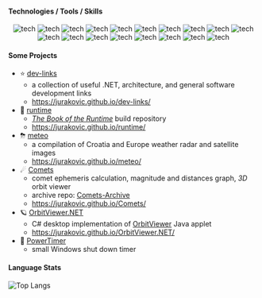 
#### Technologies / Tools / Skills

<p align="center">
	<img alt="tech" src="https://img.shields.io/badge/-C%23-512BD4?style=flat-square&logoColor=white" />
	<img alt="tech" src="https://img.shields.io/badge/-.NET-512BD4?style=flat-square&logo=dotnet&logoColor=white" />
	<img alt="tech" src="https://img.shields.io/badge/-SQL-2088FF?style=flat-square&logoColor=white" />
	<img alt="tech" src="https://img.shields.io/badge/-Visual%20Studio-1a73e8?style=flat-square&logoColor=white" />
	<img alt="tech" src="https://img.shields.io/badge/-Software%20Development-13aa52?style=flat-square&logoColor=white" />
	<img alt="tech" src="https://img.shields.io/badge/-Software%20Architecture-13aa52?style=flat-square&logoColor=white" />
	<img alt="tech" src="https://img.shields.io/badge/-Microservices-13aa52?style=flat-square&logoColor=white" />
	<img alt="tech" src="https://img.shields.io/badge/-Trunk%20Based%20Development-5849BE?style=flat-square&logoColor=white" />
	<img alt="tech" src="https://img.shields.io/badge/-Continuous%20Integration-5849BE?style=flat-square&logoColor=white" />
	<img alt="tech" src="https://img.shields.io/badge/-Continuous%20Delivery-5849BE?style=flat-square&logoColor=white" />
	<img alt="tech" src="https://img.shields.io/badge/-Docker-2496ED?style=flat-square&logo=docker&logoColor=white" />
	<img alt="tech" src="https://img.shields.io/badge/-Kubernetes-326CE5?style=flat-square&logo=kubernetes&logoColor=white" />
	<img alt="tech" src="https://img.shields.io/badge/-Shell-311C87?style=flat-square&logo=gnubash&logoColor=white" />
	<img alt="tech" src="https://img.shields.io/badge/-Git-F05032?style=flat-square&logo=git&logoColor=white" />
	<img alt="tech" src="https://img.shields.io/badge/-Jenkins-D24939?style=flat-square&logo=jenkins&logoColor=white" />
	<img alt="tech" src="https://img.shields.io/badge/-DevOps-DD0031?style=flat-square&logoColor=white" />
	<img alt="tech" src="https://img.shields.io/badge/-GitOps-DD0031?style=flat-square&logoColor=white" />
	<img alt="tech" src="https://img.shields.io/badge/-Infrastructure%20as%20Code-DD0031?style=flat-square&logoColor=white" />
</p>

#### Some Projects

- ⭐ [dev-links](https://github.com/jurakovic/dev-links)
	- a collection of useful .NET, architecture, and general software development links
	- <https://jurakovic.github.io/dev-links/>
- 📖 [runtime](https://github.com/jurakovic/runtime)
	- [_The Book of the Runtime_](https://github.com/dotnet/runtime/tree/main/docs/design/coreclr/botr/README.md) build repository
	- <https://jurakovic.github.io/runtime/>
- ⛈ [meteo](https://github.com/jurakovic/meteo)
	- a compilation of Croatia and Europe weather radar and satellite images
	- <https://jurakovic.github.io/meteo/>
- ☄ [Comets](https://github.com/jurakovic/Comets) 
	- comet ephemeris calculation, magnitude and distances graph, *3D* orbit viewer
	- archive repo: [Comets-Archive](https://github.com/jurakovic/Comets-Archive)
	- <https://jurakovic.github.io/Comets/>
- 🪐 [OrbitViewer.NET](https://github.com/jurakovic/OrbitViewer.NET)
	- C# desktop implementation of [OrbitViewer](https://www.astroarts.co.jp/products/orbitviewer/index.html) Java applet
	- <https://jurakovic.github.io/OrbitViewer.NET/>
- 🔋 [PowerTimer](https://github.com/jurakovic/PowerTimer)
	- small Windows shut down timer

#### Language Stats

![Top Langs](https://github-readme-stats.vercel.app/api/top-langs/?username=jurakovic&layout=compact&hide=java&theme=github_dark)
